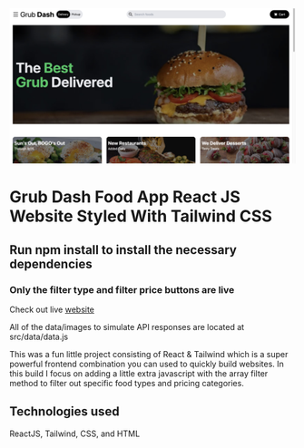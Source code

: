 ![Alt text](<screenshots/Screen Shot 2023-07-10 at 3.44.06 PM.jpeg>)


# Grub Dash Food App React JS Website Styled With Tailwind CSS

## Run npm install to install the necessary dependencies 

### Only the filter type and filter price buttons are live

Check out live [website](https://grubdash-app-exgt.onrender.com/)

 All of the data/images to simulate API responses are located at src/data/data.js

This was a fun little project consisting of React & Tailwind which is a super powerful frontend combination you can used to quickly build websites. In this build I focus on adding a little extra javascript with the array filter method to filter out specific food types and pricing categories.

## Technologies used

ReactJS, Tailwind, CSS, and HTML
